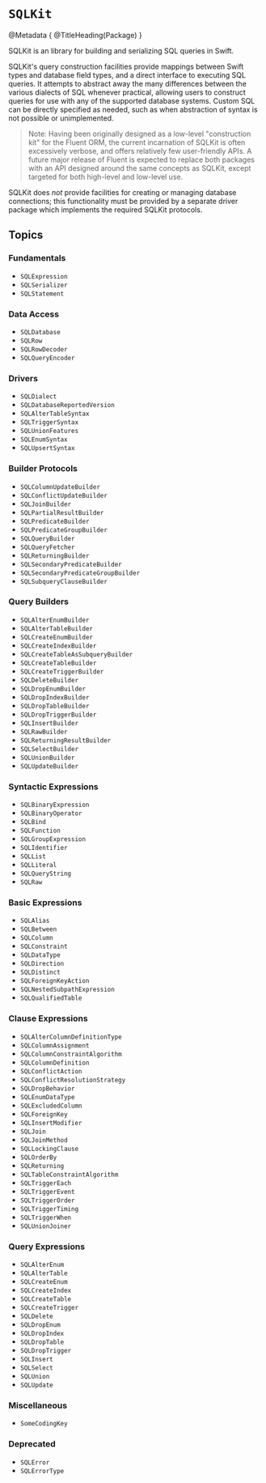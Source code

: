 # ``SQLKit``

@Metadata {
    @TitleHeading(Package)
}

SQLKit is an library for building and serializing SQL queries in Swift.

SQLKit's query construction facilities provide mappings between Swift types and database field types, and a direct interface to executing SQL queries. It attempts to abstract away the many differences between the various dialects of SQL whenever practical, allowing users to construct queries for use with any of the supported database systems. Custom SQL can be directly specified as needed, such as when abstraction of syntax is not possible or unimplemented.

> Note: Having been originally designed as a low-level "construction kit" for the Fluent ORM, the current incarnation of SQLKit is often excessively verbose, and offers relatively few user-friendly APIs. A future major release of Fluent is expected to replace both packages with an API designed around the same concepts as SQLKit, except targeted for both high-level and low-level use.  

SQLKit does _not_ provide facilities for creating or managing database connections; this functionality must be provided by a separate driver package which implements the required SQLKit protocols.

## Topics

### Fundamentals

- ``SQLExpression``
- ``SQLSerializer``
- ``SQLStatement``

### Data Access

- ``SQLDatabase``
- ``SQLRow``
- ``SQLRowDecoder``
- ``SQLQueryEncoder``

### Drivers

- ``SQLDialect``
- ``SQLDatabaseReportedVersion``
- ``SQLAlterTableSyntax``
- ``SQLTriggerSyntax``
- ``SQLUnionFeatures``
- ``SQLEnumSyntax``
- ``SQLUpsertSyntax``

### Builder Protocols

- ``SQLColumnUpdateBuilder``
- ``SQLConflictUpdateBuilder``
- ``SQLJoinBuilder``
- ``SQLPartialResultBuilder``
- ``SQLPredicateBuilder``
- ``SQLPredicateGroupBuilder``
- ``SQLQueryBuilder``
- ``SQLQueryFetcher``
- ``SQLReturningBuilder``
- ``SQLSecondaryPredicateBuilder``
- ``SQLSecondaryPredicateGroupBuilder``
- ``SQLSubqueryClauseBuilder``

### Query Builders

- ``SQLAlterEnumBuilder``
- ``SQLAlterTableBuilder``
- ``SQLCreateEnumBuilder``
- ``SQLCreateIndexBuilder``
- ``SQLCreateTableAsSubqueryBuilder``
- ``SQLCreateTableBuilder``
- ``SQLCreateTriggerBuilder``
- ``SQLDeleteBuilder``
- ``SQLDropEnumBuilder``
- ``SQLDropIndexBuilder``
- ``SQLDropTableBuilder``
- ``SQLDropTriggerBuilder``
- ``SQLInsertBuilder``
- ``SQLRawBuilder``
- ``SQLReturningResultBuilder``
- ``SQLSelectBuilder``
- ``SQLUnionBuilder``
- ``SQLUpdateBuilder``

### Syntactic Expressions

- ``SQLBinaryExpression``
- ``SQLBinaryOperator``
- ``SQLBind``
- ``SQLFunction``
- ``SQLGroupExpression``
- ``SQLIdentifier``
- ``SQLList``
- ``SQLLiteral``
- ``SQLQueryString``
- ``SQLRaw``

### Basic Expressions

- ``SQLAlias``
- ``SQLBetween``
- ``SQLColumn``
- ``SQLConstraint``
- ``SQLDataType``
- ``SQLDirection``
- ``SQLDistinct``
- ``SQLForeignKeyAction``
- ``SQLNestedSubpathExpression``
- ``SQLQualifiedTable``

### Clause Expressions

- ``SQLAlterColumnDefinitionType``
- ``SQLColumnAssignment``
- ``SQLColumnConstraintAlgorithm``
- ``SQLColumnDefinition``
- ``SQLConflictAction``
- ``SQLConflictResolutionStrategy``
- ``SQLDropBehavior``
- ``SQLEnumDataType``
- ``SQLExcludedColumn``
- ``SQLForeignKey``
- ``SQLInsertModifier``
- ``SQLJoin``
- ``SQLJoinMethod``
- ``SQLLockingClause``
- ``SQLOrderBy``
- ``SQLReturning``
- ``SQLTableConstraintAlgorithm``
- ``SQLTriggerEach``
- ``SQLTriggerEvent``
- ``SQLTriggerOrder``
- ``SQLTriggerTiming``
- ``SQLTriggerWhen``
- ``SQLUnionJoiner``

### Query Expressions

- ``SQLAlterEnum``
- ``SQLAlterTable``
- ``SQLCreateEnum``
- ``SQLCreateIndex``
- ``SQLCreateTable``
- ``SQLCreateTrigger``
- ``SQLDelete``
- ``SQLDropEnum``
- ``SQLDropIndex``
- ``SQLDropTable``
- ``SQLDropTrigger``
- ``SQLInsert``
- ``SQLSelect``
- ``SQLUnion``
- ``SQLUpdate``

### Miscellaneous

- ``SomeCodingKey``

### Deprecated

- ``SQLError``
- ``SQLErrorType``

<!--

## Database

Instances of ``SQLDatabase`` are capable of serializing and executing ``SQLExpression``s:

```swift
let db: any SQLDatabase = // ...
db.execute(sql: db.serialize(db.select().column(SQLLiteral.string("a")).query), onRow: { (row: any SQLRow) in
    // ...
})
```

The ``SQLExpression`` protocol provides a common interface for transforming an arbitrary set of syntactical building blocks into a string of SQL code. A comprehensive set of SQL building blocks for SQL syntax   various syntactical building blocks  which abstracts an arbitrary sequence of that represents a SQL query string and optional bind values. It can represent an entire SQL query or just a fragment.

SQLKit provides `SQLExpression`s for common queries like `SELECT`, `UPDATE`, `INSERT`, `DELETE`, `CREATE TABLE`, and many more.

```swift
var select = SQLSelect()
select.columns = [...]
select.tables = [...]
select.predicate = ...
```

`SQLDatabase` can be used to create fluent query builders for most of these query types.

```swift
struct Planet: Codable { var id: Int, name: String }

let db: some SQLDatabase = ...
try await db.create(table: "planets")
    .column("id", type: .int, .primaryKey(autoIncrement: true), .notNull)
    .column("name", type: .string, .notNull)
    .run()
try await db.insert(into: "planets")
    .columns("id", "name")
    .values(SQLLiteral.default, SQLBind("Earth"))
    .values(SQLLiteral.default, SQLBind("Mars"))
    .run()
let planets = try await db.select()
    .columns("id", "name")
    .from("planets")
    .all(decoding: Planet.self)
print(planets) // [Planet(id: 1, name: "Earth"), Planet(id: 2, name: "Mars")]
```

You can execute a query builder by calling `run()`. 

### Rows

For query builders that support returning results (e.g. any builder conforming to the `SQLQueryFetcher` protocol), there are additional methods for handling the database output:

- `all()`: Returns an array of rows.
- `first()`: Returns an optional row.
- `run(_:)`: Accepts a closure that handles rows as they are returned.

Each of these methods returns `SQLRow`, which has methods for access column values.

```swift
let row: any SQLRow
let name = try row.decode(column: "name", as: String.self)
print(name) // String
```

### Codable

`SQLRow` also supports decoding `Codable` models directly from a row.

```swift
struct Planet: Codable {
    var name: String
}

let planet = try row.decode(model: Planet.self)
```

Query builders that support returning results have convenience methods for automatically decoding models.

```swift
let planets: [Planet] = try await db.select()
    ...
    .all(decoding: Planet.self)
```

## Select

The `SQLDatabase.select()` method creates a `SELECT` query builder:

```swift
let planets: [any SQLRow] = try await db.select()
    .columns("id", "name")
    .from("planets")
    .where("name", .equal, "Earth")
    .all()
```

This code generates the following SQL when used with the PostgresKit driver:

```PLpgsql
SELECT "id", "name" FROM "planets" WHERE "name" = $1 -- bindings: ["Earth"]
```

Notice that `Encodable` values are automatically bound as parameters instead of being serialized directly to the query.

The select builder includes the following methods (typically with several variations):

- `columns()` (specify a list of columns and/or expressions to return)
- `from()` (specify a table to select from)
- `join()` (specify additional tables and how to relate them to others)
- `where()` and `orWhere()` (specify conditions that narrow down the possible results)
- `limit()` and `offset()` (specify a limited and/or offsetted range of results to return)
- `orderBy()` (specify how to sort results before returning them)
- `groupBy()` (specify columns and/or expressions for aggregating results)
- `having()` and `orHaving()` (specify secondary conditions to apply to the results after aggregation)
- `distinct()` (specify coalescing of duplicate results)
- `for()` and `lockingClause()` (specify locking behavior for rows that appear in results)

Conditional expressions provided to `where()` or `having()` are joined with `AND`. Corresponding `orWhere()` and `orHaving()` methods join conditions with `OR` instead.

```swift
builder.where("name", .equal, "Earth").orWhere("name", .equal, "Mars")
```

This code generates the following SQL when used with the MySQL driver:

```mysql
WHERE `name` = ? OR `name` = ? -- bindings: ["Earth", "Mars"]
```

`where()`, `orWhere()`, `having()`, and `orHaving()` also support creating grouped clauses:

```swift
builder.where("name", .notEqual, SQLLiteral.null).where {
    $0.where("name", .equal, SQLBind("Milky Way"))
      .orWhere("name", .equal, SQLBind("Andromeda"))
}
```

This code generates the following SQL when used with the SQLite driver:

```sql
WHERE "name" <> NULL AND ("name" = ?1 OR "name" = ?2) -- bindings: ["Milky Way", "Andromeda"]
```

## Insert

The `insert(into:)` method creates an `INSERT` query builder:

```swift
try await db.insert(into: "galaxies")
    .columns("id", "name")
    .values(SQLLiteral.default, SQLBind("Milky Way"))
    .values(SQLLiteral.default, SQLBind("Andromeda"))
    .run()
```

This code generates the following SQL when used with the PostgreSQL driver:

```PLpgsql
INSERT INTO "galaxies" ("id", "name") VALUES (DEFAULT, $1), (DEFAULT, $2) -- bindings: ["Milky Way", "Andromeda"]
```

The insert builder also has a method for encoding a `Codable` type as a set of values:

```swift
struct Galaxy: Codable {
    var name: String
}

try builder.model(Galaxy(name: "Milky Way"))
```

This code generates the same SQL as would `builder.columns("name").values("Milky Way")`.

## Update

The `update(_:)` method creates an `UPDATE` query builder:

```swift
try await db.update("planets")
    .set("name", to: "Jupiter")
    .where("name", .equal, "Jupiter")
    .run()
```

This code generates the following SQL when used with the MySQL driver:

```mysql
UPDATE `planets` SET `name` = ? WHERE `name` = ? -- bindings: ["Jupiter", "Jupiter"]
```

The update builder supports the same `where()` and `orWhere()` methods as the select builder, via the `SQLPredicateBuilder` protocol.

## Delete

The `delete(from:)` method creates a `DELETE` query builder:

```swift
try await db.delete(from: "planets")
    .where("name", .equal, "Jupiter")
    .run()
```

This code generates the following SQL when used with the SQLite driver:

```sql
DELETE FROM "planets" WHERE "name" = ?1 -- bindings: ["Jupiter"]
```

The delete builder is also an `SQLPredicateBuilder`.

## Raw

The `raw(_:)` method allows passing custom SQL query strings, with support for parameterized bindings and correctly-quoted identifiers:

```swift
let planets = try await db.raw("SELECT \(SQLLiteral.all) FROM \(ident: table) WHERE \(ident: name) = \(bind: "planet")")
    .all()
```

This code generates the following SQL when used with the PostgreSQL driver:

```PLpgsql
SELECT * FROM "planets" WHERE "name" = $1 -- bindings: ["planet"]
```

The `\(bind:)` interpolation should be used for any user input to avoid SQL injection. The `\(ident:)` interpolation is used to safely specify identifiers such as table and column names.

##### ⚠️ **Important!**⚠️

Always prefer a structured query (i.e. one for which a builder or expression type exists) over raw queries. Consider writing your own `SQLExpression`s, and even your own `SQLQueryBuilder`s, rather than using raw queries, and don't hesitate to [open an issue](https://github.com/vapor/sql-kit/issues/new) to ask for additional feature support.

-->
